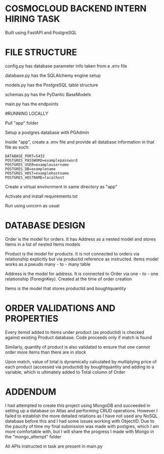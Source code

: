 # COSMOCLOUD BACKEND INTERN HIRING TASK

Built using FastAPI and PostgreSQL


# FILE STRUCTURE

config.py has database parameter info taken from a .env file

database.py has the SQLAlchemy engine setup

models.py has the PostgreSQL table structure

schemas.py has the PyDantic BaseModels

main.py has the endpoints


#RUNNING LOCALLY

Pull "app" folder

Setup a postgres database with PGAdmin

Inside "app", create a .env file and provide all database information in that file as such:
```
DATABASE_PORT=5432
POSTGRES_PASSWORD=examplepassword
POSTGRES_USER=exampleusername
POSTGRES_DB=examplename
POSTGRES_HOST=examplehostname
POSTGRES_HOSTNAME=localhost
```

Create a virtual environment in same directory as "app"

Activate and install requirements.txt

Run using uvicorn as usual


# DATABASE DESIGN

Order is the model for orders. It has Address as a nested model and stores Items in a list of nested Items models

Product is the model for products. It is not connected to orders via relationship explicitly but via productid reference as instructed. Items model works as a pseudo many - to - many table

Address is the model for address. It is connected to Order via one - to - one relationship (ForeignKey). Created at the time of order creation

Items is the model that stores productid and boughtquantity


# ORDER VALIDATIONS AND PROPERTIES

Every itemid added to Items under product (as productid) is checked against existing Product database. Code proceeds only if match is found

Similarly, quantity of product is also validated to ensure that one cannot order more items than there are in stock

Upon match, value of total is dynamically calculated by multiplying price of each product (accessed via productid) by boughtquantity and adding to a variable, which is ultimately added to Total column of Order

# ADDENDUM

I had attempted to create this project using MongoDB and succeeded in setting up a database on Atlas and performing CRUD operations. However I failed to establish the more detailed relations as I have not used any NoSQL database before this and I had some issues working with ObjectID. Due to the paucity of time my final submission was made with postgres, which I am more comfortable with, but I will share the progress I made with Mongo in the "mongo_attempt" folder

All APIs instructed in task are present in main.py
